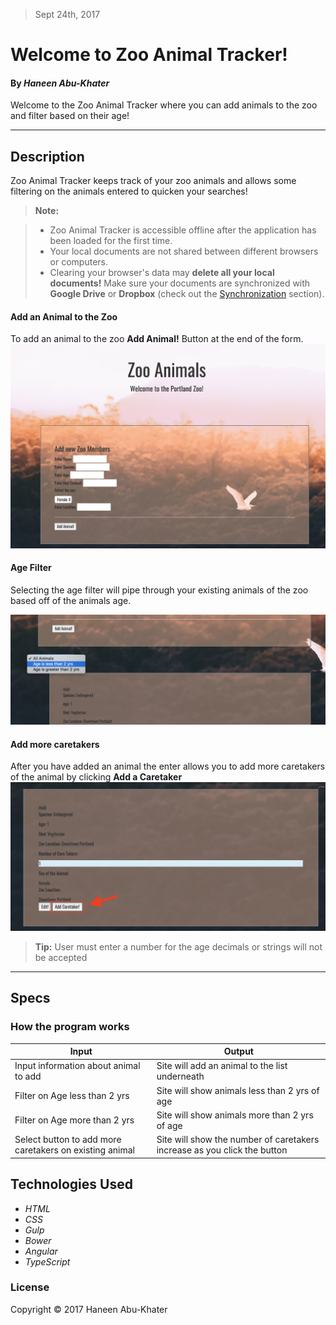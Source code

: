 > Sept 24th, 2017

Welcome to Zoo Animal Tracker!
===================
#### By _**Haneen Abu-Khater**_

Welcome to the Zoo Animal Tracker where you can add animals to the zoo and filter based on their age!


----------


Description
-------------

Zoo Animal Tracker keeps track of your zoo animals and allows some filtering on the animals entered to quicken your searches!

> **Note:**

> - Zoo Animal Tracker is accessible offline after the application has been loaded for the first time.
> - Your local documents are not shared between different browsers or computers.
> - Clearing your browser's data may **delete all your local documents!** Make sure your documents are synchronized with **Google Drive** or **Dropbox** (check out the [<i class="icon-refresh"></i> Synchronization](#synchronization) section).

#### <i class="icon-file"></i> Add an Animal to the Zoo

To add an animal to the zoo <i class="icon-folder-open"></i> **Add Animal!** Button at the end of the form.
 ![Alt text](/resources/add.png?raw=true "background image")

#### <i class="icon-folder-open"></i> Age Filter

Selecting the age filter will pipe through your existing animals of the zoo based off of the animals age.

 ![Alt text](/resources/filter.png?raw=true "filter image")

#### <i class="icon-folder-open"></i> Add more caretakers

After you have added an animal the enter allows you to add more caretakers of the animal by clicking **Add a Caretaker**
![Alt text](/resources/caretaker.png?raw=true "caretakers image")

> **Tip:** User must enter a number for the age decimals or strings will not be accepted

----------


Specs
--------------------


### How the program works


Input     | Output
-------- | ---
 Input information about animal to add | Site will add an animal to the list underneath
 Filter on Age less than 2 yrs    | Site will show animals less than 2 yrs of age
  Filter on Age more than 2 yrs    | Site will show animals more than 2 yrs of age
 Select button to add more caretakers on existing animal| Site will show the number of caretakers increase as you click the button

 ## Technologies Used

 * _HTML_
 * _CSS_
 * _Gulp_
 * _Bower_
 * _Angular_
 * _TypeScript_

 ### License

Copyright &copy; 2017 Haneen Abu-Khater
